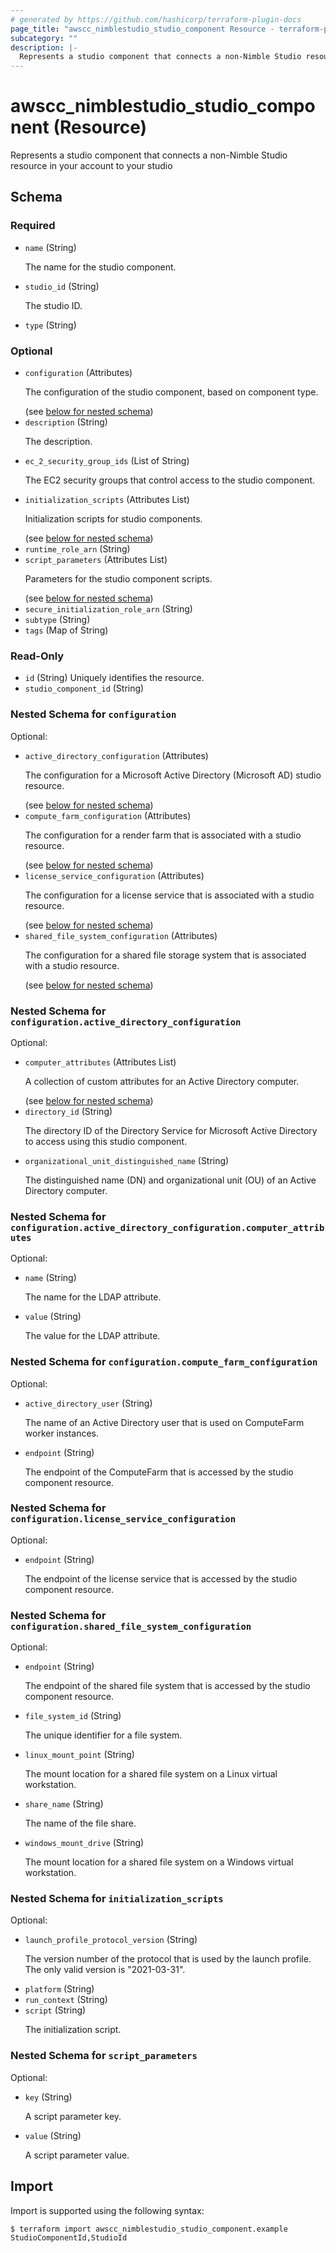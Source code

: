 ```yaml
---
# generated by https://github.com/hashicorp/terraform-plugin-docs
page_title: "awscc_nimblestudio_studio_component Resource - terraform-provider-awscc"
subcategory: ""
description: |-
  Represents a studio component that connects a non-Nimble Studio resource in your account to your studio
---
```


# awscc_nimblestudio_studio_component (Resource)

Represents a studio component that connects a non-Nimble Studio resource in your account to your studio



<!-- schema generated by tfplugindocs -->
## Schema

### Required

- `name` (String) <p>The name for the studio component.</p>
- `studio_id` (String) <p>The studio ID. </p>
- `type` (String)

### Optional

- `configuration` (Attributes) <p>The configuration of the studio component, based on component type.</p> (see [below for nested schema](#nestedatt--configuration))
- `description` (String) <p>The description.</p>
- `ec_2_security_group_ids` (List of String) <p>The EC2 security groups that control access to the studio component.</p>
- `initialization_scripts` (Attributes List) <p>Initialization scripts for studio components.</p> (see [below for nested schema](#nestedatt--initialization_scripts))
- `runtime_role_arn` (String)
- `script_parameters` (Attributes List) <p>Parameters for the studio component scripts.</p> (see [below for nested schema](#nestedatt--script_parameters))
- `secure_initialization_role_arn` (String)
- `subtype` (String)
- `tags` (Map of String)

### Read-Only

- `id` (String) Uniquely identifies the resource.
- `studio_component_id` (String)

<a id="nestedatt--configuration"></a>
### Nested Schema for `configuration`

Optional:

- `active_directory_configuration` (Attributes) <p>The configuration for a Microsoft Active Directory (Microsoft AD) studio
            resource.</p> (see [below for nested schema](#nestedatt--configuration--active_directory_configuration))
- `compute_farm_configuration` (Attributes) <p>The configuration for a render farm that is associated with a studio resource.</p> (see [below for nested schema](#nestedatt--configuration--compute_farm_configuration))
- `license_service_configuration` (Attributes) <p>The configuration for a license service that is associated with a studio
            resource.</p> (see [below for nested schema](#nestedatt--configuration--license_service_configuration))
- `shared_file_system_configuration` (Attributes) <p>The configuration for a shared file storage system that is associated with a studio
            resource.</p> (see [below for nested schema](#nestedatt--configuration--shared_file_system_configuration))

<a id="nestedatt--configuration--active_directory_configuration"></a>
### Nested Schema for `configuration.active_directory_configuration`

Optional:

- `computer_attributes` (Attributes List) <p>A collection of custom attributes for an Active Directory computer.</p> (see [below for nested schema](#nestedatt--configuration--active_directory_configuration--computer_attributes))
- `directory_id` (String) <p>The directory ID of the Directory Service for Microsoft Active Directory to access
            using this studio component.</p>
- `organizational_unit_distinguished_name` (String) <p>The distinguished name (DN) and organizational unit (OU) of an Active Directory
            computer.</p>

<a id="nestedatt--configuration--active_directory_configuration--computer_attributes"></a>
### Nested Schema for `configuration.active_directory_configuration.computer_attributes`

Optional:

- `name` (String) <p>The name for the LDAP attribute.</p>
- `value` (String) <p>The value for the LDAP attribute.</p>



<a id="nestedatt--configuration--compute_farm_configuration"></a>
### Nested Schema for `configuration.compute_farm_configuration`

Optional:

- `active_directory_user` (String) <p>The name of an Active Directory user that is used on ComputeFarm worker
            instances.</p>
- `endpoint` (String) <p>The endpoint of the ComputeFarm that is accessed by the studio component
            resource.</p>


<a id="nestedatt--configuration--license_service_configuration"></a>
### Nested Schema for `configuration.license_service_configuration`

Optional:

- `endpoint` (String) <p>The endpoint of the license service that is accessed by the studio component
            resource.</p>


<a id="nestedatt--configuration--shared_file_system_configuration"></a>
### Nested Schema for `configuration.shared_file_system_configuration`

Optional:

- `endpoint` (String) <p>The endpoint of the shared file system that is accessed by the studio component
            resource.</p>
- `file_system_id` (String) <p>The unique identifier for a file system.</p>
- `linux_mount_point` (String) <p>The mount location for a shared file system on a Linux virtual workstation.</p>
- `share_name` (String) <p>The name of the file share.</p>
- `windows_mount_drive` (String) <p>The mount location for a shared file system on a Windows virtual workstation.</p>



<a id="nestedatt--initialization_scripts"></a>
### Nested Schema for `initialization_scripts`

Optional:

- `launch_profile_protocol_version` (String) <p>The version number of the protocol that is used by the launch profile. The only valid
            version is "2021-03-31".</p>
- `platform` (String)
- `run_context` (String)
- `script` (String) <p>The initialization script.</p>


<a id="nestedatt--script_parameters"></a>
### Nested Schema for `script_parameters`

Optional:

- `key` (String) <p>A script parameter key.</p>
- `value` (String) <p>A script parameter value.</p>

## Import

Import is supported using the following syntax:

```shell
$ terraform import awscc_nimblestudio_studio_component.example StudioComponentId,StudioId
```
